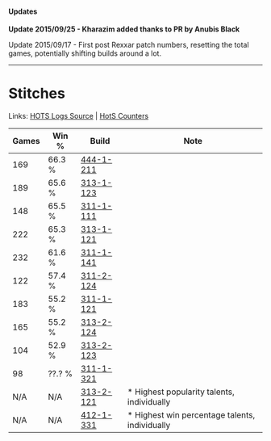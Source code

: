 #### Updates
**Update 2015/09/25 - Kharazim added thanks to PR by Anubis Black**

Update 2015/09/17 - First post Rexxar patch numbers, resetting the total games, potentially shifting builds around a lot.

***

# Stitches

Links: [HOTS Logs Source](https://www.hotslogs.com/Sitewide/HeroDetails?Hero=Stitches) | [HotS Counters](http://hotscounters.com/#/hero/Stitches)

Games  | Win %  | Build     | Note
-----  | -----  | -----     | ----
169    | 66.3 % | [444-1-211](http://www.heroesfire.com/hots/talent-calculator/stitches#t5hx) | 
189    | 65.6 % | [313-1-123](http://www.heroesfire.com/hots/talent-calculator/stitches#o5rp) | 
148    | 65.5 % | [311-1-111](http://www.heroesfire.com/hots/talent-calculator/stitches#o0z7) | 
222    | 65.3 % | [313-1-121](http://www.heroesfire.com/hots/talent-calculator/stitches#o5rn) | 
232    | 61.6 % | [311-1-141](http://www.heroesfire.com/hots/talent-calculator/stitches#o0zb) | 
122    | 57.4 % | [311-2-124](http://www.heroesfire.com/hots/talent-calculator/stitches#o1Cy) | 
183    | 55.2 % | [311-1-121](http://www.heroesfire.com/hots/talent-calculator/stitches#o0zH) | 
165    | 55.2 % | [313-2-124](http://www.heroesfire.com/hots/talent-calculator/stitches#o65S) | 
104    | 52.9 % | [313-2-123](http://www.heroesfire.com/hots/talent-calculator/stitches#o65R) | 
98     | ??.? % | [311-1-321](http://www.heroesfire.com/hots/talent-calculator/stitches#o10P) | 
N/A    | N/A    | [313-2-121](http://www.heroesfire.com/hots/talent-calculator/stitches#o65P) | * Highest popularity talents, individually
N/A    | N/A    | [412-1-331](http://www.heroesfire.com/hots/talent-calculator/stitches#rtbp) | * Highest win percentage talents, individually
